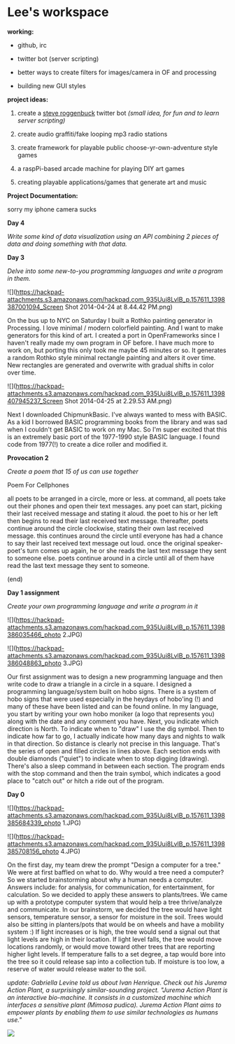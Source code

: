 # Lee's workspace

**working:**

*   github, irc

*   twitter bot (server scripting)

*   better ways to create filters for images/camera in OF and processing

*   building new GUI styles

**project ideas:**

1.  create a [steve roggenbuck](http://livemylief.com) twitter bot  _(small idea, for fun and to learn server scripting)_
2.  create audio graffiti/fake looping mp3 radio stations

1.  create framework for playable public choose-yr-own-adventure style games

1.  a raspPi-based arcade machine for playing DIY art games

1.  creating playable applications/games that generate art and music

**Project Documentation:**

sorry my iphone camera sucks

**Day 4**

_Write some kind of data visualization using an API combining 2 pieces of  data and doing something with that data._

**Day 3**

_Delve into some new-to-you programming languages and write a program in them._

![](https://hackpad-attachments.s3.amazonaws.com/hackpad.com_935Uui8LvlB_p.157611_1398387001094_Screen Shot 2014-04-24 at 8.44.42 PM.png)

On the bus up to NYC on Saturday I built a Rothko painting generator in Processing. I love minimal / modern colorfield painting. And I want to make generators for this kind of art. I created a port in OpenFrameworks since I haven't really made my own program in OF before. I have much more to work on, but porting this only took me maybe 45 minutes or so. It generates a random Rothko style minimal rectangle painting and alters it over time. New rectangles are generated  and overwrite with gradual shifts in color over time.

![](https://hackpad-attachments.s3.amazonaws.com/hackpad.com_935Uui8LvlB_p.157611_1398407945237_Screen Shot 2014-04-25 at 2.29.53 AM.png)

Next I downloaded ChipmunkBasic. I've always wanted to mess with BASIC. As a kid I borrowed BASIC programming books from the library and was sad when I couldn't get BASIC to work on my Mac. So I'm super excited that this is an extremely basic port of the 1977-1990 style BASIC language. I found code from 1977(!) to create a dice roller and modified it. 

**Provocation 2**

_Create a poem that 15 of us can use together_

Poem For Cellphones

all poets to be arranged in a circle, more or less. at command, all poets take out their phones and open their text messages. any poet can start, picking their last received message and stating it aloud. the poet to his or her left then begins to read their last received text message. thereafter, poets continue around the circle clockwise, stating their own last received message. this continues around the circle until everyone has had a chance to say their last received text message out loud. once the original speaker-poet's turn comes up again, he or she reads the last text message they sent to someone else. poets continue around in a circle until all of them have read the last text message they sent to someone.

(end)

**Day 1 assignment**

_Create your own programming language and write a program in it_

![](https://hackpad-attachments.s3.amazonaws.com/hackpad.com_935Uui8LvlB_p.157611_1398386035466_photo 2.JPG)

![](https://hackpad-attachments.s3.amazonaws.com/hackpad.com_935Uui8LvlB_p.157611_1398386048863_photo 3.JPG)

Our first assignment was to design a new programming language and then write code to draw a triangle in a circle in a square. I designed a programming language/system built on hobo signs. There is a system of hobo signs that were used especially in the heydays of hobo'ing (!) and many of these have been listed and can be found online. In my language, you start by writing your own hobo moniker (a logo that represents you) along with the date and any comment you have. Next, you indicate which direction is North. To indicate when to "draw" I use the dig symbol. Then to indicate how far to go, I actually indicate how many days and nights to walk in that direction. So distance is clearly not precise in this language. That's the series of open and filled circles in lines above. Each section ends with double diamonds ("quiet") to indicate when to stop digging (drawing). There's also a sleep command in between each section. The program ends with the stop command and then the train symbol, which indicates a good place to "catch out" or hitch a ride out of the program.

**Day 0**

![](https://hackpad-attachments.s3.amazonaws.com/hackpad.com_935Uui8LvlB_p.157611_1398385684339_photo 1.JPG)

![](https://hackpad-attachments.s3.amazonaws.com/hackpad.com_935Uui8LvlB_p.157611_1398385708156_photo 4.JPG)

On the first day, my team drew the prompt "Design a computer for a tree." We were at first baffled on what to do. Why would a tree need a computer? So we started brainstorming about why a human needs a computer. Answers include: for analysis, for communication, for entertainment, for calculation. So we decided to apply these answers to plants/trees. We came up with a prototype computer system that would help a tree thrive/analyze and communicate. In our brainstorm, we decided the tree would have light sensors, temperature sensor, a sensor for moisture in the soil. Trees would also be sitting in planters/pots that would be on wheels and have a mobility system :) If light increases or is high, the tree would send a signal out that light levels are high in their location. If light level falls, the tree would move locations randomly, or would move toward other trees that are reporting higher light levels. If temperature falls to a set degree, a tap would bore into the tree so it could release sap into a collection tub. If moisture is too low, a reserve of water would release water to the soil.

_update: Gabriella Levine told us about Ivan Henrique. Check out his Jurema Action Plant, a surprisingly similar-sounding project. "Jurema Action Plant is an interactive bio-machine. It consists in a customized machine which interfaces a sensitive plant (Mimosa pudica). Jurema Action Plant aims to empower plants by enabling them to use similar technologies as humans use."_

![](http://ivanhenriques.files.wordpress.com/2010/09/esquemajap.jpg?w=600&h=480)